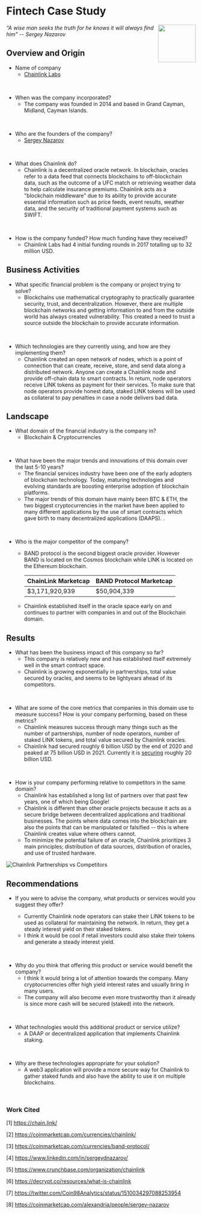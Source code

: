 # Fintech Case Study
<img align="right" width="100" height="100" src="https://external-content.duckduckgo.com/iu/?u=https%3A%2F%2Fcrypto.com%2Fprice%2Fcoin-data%2Ficon%2FLINK%2Fcolor_icon.png&f=1&nofb=1">

*“A wise man seeks the truth for he knows it will always find him” -- Sergey Nazarov*

## Overview and Origin
* Name of company
  * [Chainlink Labs](https://chain.link/)
<br/>

* When was the company incorporated?
  * The company was founded in 2014 and based in Grand Cayman, Midland, Cayman Islands.
<br/>

* Who are the founders of the company?
  * [Sergey Nazarov](https://www.linkedin.com/in/sergeydnazarov/)
<br/>

* What does Chainlink do?
  * Chainlink is a decentralized oracle network. In blockchain, oracles refer to a data feed that connects blockchains to off-blockchain data, such as the outcome of a UFC match or retrieving weather data to help calculate insurance premiums. Chainlink acts as a "blockchain middleware" due to its ability to provide accurate essential information such as price feeds, event results, weather data, and the security of traditional payment systems such as SWIFT.
<br/>

* How is the company funded? How much funding have they received?
  * Chainlink Labs had 4 initial funding rounds in 2017 totalling up to 32 million USD.

## Business Activities

* What specific financial problem is the company or project trying to solve?
  * Blockchains use mathematical cryptography to practically guarantee security, trust, and decentralization. However, there are multiple blockchain networks and getting information to and from the outside world has always created vulnerability. This created a need to trust a source outside the blockchain to provide accurate information.
<br/>

* Which technologies are they currently using, and how are they implementing them? 
  * Chainlink created an open network of nodes, which is a point of connection that can create, receive, store, and send data along a distributed network. Anyone can create a Chainlink node and provide off-chain data to smart contracts. In return, node operators receive LINK tokens as payment for their services. To make sure that node operators provide honest data, staked LINK tokens will be used as collateral to pay penalties in case a node delivers bad data.

## Landscape

* What domain of the financial industry is the company in?
  - Blockchain & Cryptocurrencies
<br/>

* What have been the major trends and innovations of this domain over the last 5-10 years?
  - The financial services industry have been one of the early adopters of blockchain technology. Today, maturing technologies and evolving standards are boosting enterprise adoption of blockchain platforms.
  - The major trends of this domain have mainly been BTC & ETH, the two biggest cryptocurrencies in the market have been applied to many different applications by the use of smart contracts which gave birth to many decentralized applications (DAAPS). 
.
<br/>

* Who is the major competitor of the company?
  - BAND protocol is the second biggest oracle provider. However BAND is located on the Cosmos blockchain while LINK is located on the Ethereum blockchain. 
  
    |  ChainLink Marketcap  |  BAND Protocol Marketcap  |
    |  -------------------  |  -----------------------  |
    |    $3,171,920,939     |         $50,904,339       |

  - Chainlink established itself in the oracle space early on and continues to partner with companies in and out of the Blockchain domain.
## Results

* What has been the business impact of this company so far?
  * This company is relatively new and has established itself extremely well in the smart contract space.
  * Chainlink is growing exponentially in partnerships, total value secured by oracles, and seems to be lightyears ahead of its competitors.
<br/>

* What are some of the core metrics that companies in this domain use to measure success? How is your company performing, based on these metrics?
  * Chainlink measures success through many things such as the number of partnerships, number of node operators, number of staked LINK tokens, and total value secured by Chainlink oracles.
  * Chainlink had secured roughly 6 billion USD by the end of 2020 and peaked at 75 billion USD in 2021. Currently it is [securing](https://chain.link/) roughly 20 billion USD.
<br/>

* How is your company performing relative to competitors in the same domain?
  * Chainlink has established a long list of partners over that past few years, one of which being Google!
  * Chainlink is different than other oracle projects because it acts as a secure bridge between decentralized applications and traditional businesses. The points where data comes into the blockchain are also the points that can be manipulated or falsified -- this is where Chainlink creates value where others cannot.
  * To minimize the potential failure of an oracle, Chainlink prioritizes 3 main principles; distribution of data sources, distribution of oracles, and use of trusted hardware.

![Chainlink Partnerships vs Competitors](https://pbs.twimg.com/media/FWrRiwNUsAEDiHf?format=jpg&name=4096x4096)

## Recommendations

* If you were to advise the company, what products or services would you suggest they offer?

   - Currently Chainlink node operators can stake their LINK tokens to be used as collateral for maintaining the network. In return, they get a steady interest yield on their staked tokens.  
   - I think it would be cool if retail investors could also stake their tokens and generate a steady interest yield. 
<br/> 

* Why do you think that offering this product or service would benefit the company?
   - I think it would bring a lot of attention towards the company. Many cryptocurrencies offer high yield interest rates and usually bring in many users.
   - The company will also become even more trustworthy than it already is since more cash will be secured (staked) into the network. 
<br/>

* What technologies would this additional product or service utilize?
   - A DAAP or decentralized application that implements Chainlink staking. 
<br/>

* Why are these technologies appropriate for your solution?
   - A web3 application will provide a more secure way for Chainlink to gather staked funds and also have the ability to use it on multiple blockchains. 
<br/>

### Work Cited
[1] https://chain.link/

[2] https://coinmarketcap.com/currencies/chainlink/

[3] https://coinmarketcap.com/currencies/band-protocol/

[4] https://www.linkedin.com/in/sergeydnazarov/

[5] https://www.crunchbase.com/organization/chainlink

[6] https://decrypt.co/resources/what-is-chainlink

[7] https://twitter.com/Coin98Analytics/status/1510034297088253954 

[8] https://coinmarketcap.com/alexandria/people/sergey-nazarov
